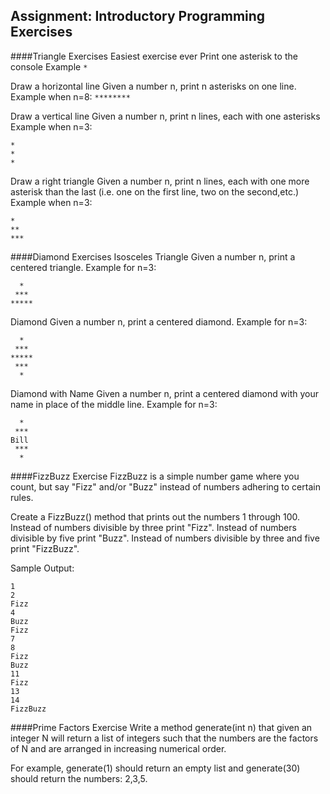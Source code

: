 Assignment: Introductory Programming Exercises
---
####Triangle Exercises
Easiest exercise ever
Print one asterisk to the console
Example
`*`

Draw a horizontal line
Given a number n, print n asterisks on one line.
Example when n=8:
`********`

Draw a vertical line
Given a number n, print n lines, each with one asterisks
Example when n=3:
```
*
*
*
```

Draw a right triangle
Given a number n, print n lines, each with one more asterisk than the last (i.e. one on the first line, two on the second,etc.)
Example when n=3:
```
*
**
***
```

####Diamond Exercises
Isosceles Triangle
Given a number n, print a centered triangle.
Example for n=3:
```
  *
 ***
*****
```
Diamond
Given a number n, print a centered diamond.
Example for n=3:
```
  *
 ***
*****
 ***
  *
```
Diamond with Name
Given a number n, print a centered diamond with your name in place of the middle line.
Example for n=3:
```
  *
 ***
Bill
 ***
  *
```

####FizzBuzz Exercise
FizzBuzz is a simple number game where you count, but say "Fizz" and/or "Buzz" instead of numbers adhering to certain rules.

Create a FizzBuzz() method that prints out the numbers 1 through 100.
Instead of numbers divisible by three print "Fizz".
Instead of numbers divisible by five print "Buzz".
Instead of numbers divisible by three and five print "FizzBuzz".

Sample Output:
```
1
2
Fizz
4
Buzz
Fizz
7
8
Fizz
Buzz
11
Fizz
13
14
FizzBuzz
```

####Prime Factors Exercise
Write a method generate(int n) that given an integer N will return a list of integers such that the numbers are the factors of N and are arranged in increasing numerical order.

For example, generate(1) should return an empty list and generate(30) should return the numbers: 2,3,5.